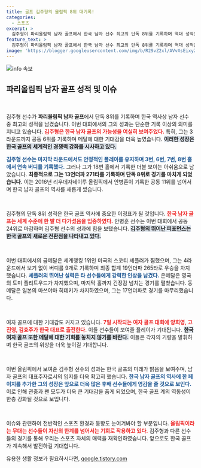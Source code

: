 ```yaml
---
title: 골프 김주형의 올림픽 8위 대기록!
categories:
  - 스포츠
excerpt: >
  김주형이 파리올림픽 남자 골프에서 한국 남자 선수 최고의 단독 8위를 기록하며 역대 성적을 새로 썼습니다! 마지막 홀에서의 아쉬움에도 불구하고 세계랭킹 1위 스코티 셰플러의 금메달 획득 소식과 함께, 여자 골프 출전 선수들도 주목받고 있습니다.
feature_text: >
  김주형이 파리올림픽 남자 골프에서 한국 남자 선수 최고의 단독 8위를 기록하며 역대 성적을 새로 썼습니다! 마지막 홀에서의 아쉬움에도 불구하고 세계랭킹 1위 스코티 셰플러의 금메달 획득 소식과 함께, 여자 골프 출전 선수들도 주목받고 있습니다.
image: 'https://blogger.googleusercontent.com/img/b/R29vZ2xl/AVvXsEixyZcFfHzMRdzZMjFBmAUKJYCLCGyLL1o632UiGVXcaFdKo_bkvkuCioo0uUKlGfBVcT3P84aROyZIXSBEx3Aw5nCQ3pTgDom1WDC4m8eifvWiAmWEEVb4x6G_l8C0QH225ldMjyaFvpxGEBGNO37VmDTDMHGhJPq73UglMfDca1-0aw/s1600/blogspot.png'
---
```


<p><img src="https://blogger.googleusercontent.com/img/b/R29vZ2xl/AVvXsEixyZcFfHzMRdzZMjFBmAUKJYCLCGyLL1o632UiGVXcaFdKo_bkvkuCioo0uUKlGfBVcT3P84aROyZIXSBEx3Aw5nCQ3pTgDom1WDC4m8eifvWiAmWEEVb4x6G_l8C0QH225ldMjyaFvpxGEBGNO37VmDTDMHGhJPq73UglMfDca1-0aw/s1600/blogspot.png" alt="info 속보" /></p>

<h2 data-ke-size="size26">파리올림픽 남자 골프 성적 및 이슈</h2>

<p data-ke-size="size16">&nbsp;</p>

<p>김주형 선수가 <b>파리올림픽 남자 골프</b>에서 단독 8위를 기록하며 한국 역사상 남자 선수 중 최고의 성적을 남겼습니다. 이번 대회에서의 그의 성과는 단순한 기록 이상의 의미를 지니고 있습니다. <b><span style="color: #ee2323;">김주형은 한국 남자 골프의 가능성을 여실히 보여주었다.</span></b> 특히, 그는 3라운드까지 공동 6위를 기록하며 메달에 대한 기대감을 더욱 높였습니다. <b><span style="background-color: #21538527;">이러한 성장은 한국 골프의 세계적인 경쟁력 강화를 시사하고 있다.</span></b></p>

<p><b><span style="color: #1a5490;">김주형 선수는 마지막 라운드에서도 안정적인 플레이를 유지하며 3번, 6번, 7번, 8번 홀에서 연속 버디를 기록했다.</span></b> 그러나 그가 18번 홀에서 기록한 더블 보이는 아쉬움으로 남았습니다. <b>최종적으로 그는 13언더파 271타를 기록하며 단독 8위로 경기를 마치게 되었습니다.</b> 이는 2016년 리우데자네이루 올림픽에서 안병훈이 기록한 공동 11위를 넘어서며 한국 남자 골프의 역사를 새롭게 썼습니다.</p>

<p data-ke-size="size16">&nbsp;</p>

<p>김주형의 단독 8위 성적은 한국 골프 역사에 중요한 이정표가 될 것입니다. <b><span style="color: #ee2323;">한국 남자 골프는 세계 수준에 한 발 더 다가섰음을 입증하였다.</span></b> 안병훈 선수는 이번 대회에서 공동 24위로 마감하며 김주형 선수의 성과에 힘을 보탰습니다. <b><span style="background-color: #21538527;">김주형의 뛰어난 퍼포먼스는 한국 골프의 새로운 전환점을 나타내고 있다.</span></b></p>

<p data-ke-size="size16">&nbsp;</p>

<p>이번 대회에서의 금메달은 세계랭킹 1위인 미국의 스코티 셰플러가 찜했으며, 그는 4라운드에서 보기 없이 버디를 9개로 기록하며 최종 합계 19언더파 265타로 우승을 차지했습니다. <b><span style="color: #1a5490;">셰플러의 뛰어난 실력은 타 선수들에게 강력한 인상을 남겼다.</span></b> 은메달은 영국의 토미 플리트우드가 차지했으며, 마지막 홀까지 긴장감 넘치는 경기를 펼쳤습니다. 동메달은 일본의 마쓰야마 히데키가 차지하였으며, 그는 17언더파로 경기를 마무리했습니다.</p>

<p data-ke-size="size16">&nbsp;</p>

<p>여자 골프에 대한 기대감도 커지고 있습니다. <b><span style="color: #ee2323;">7일 시작되는 여자 골프 대회에 양희영, 고진영, 김효주가 한국 대표로 출전한다.</span></b> 이들 선수들이 보여줄 플레이가 기대됩니다. <b><span style="background-color: #21538527;">한국 여자 골프 또한 메달에 대한 기회를 놓치지 않기를 바란다.</span></b> 이들은 각자의 기량을 발휘하며 한국 골프의 위상을 더욱 높이길 기대합니다.</p>

<p data-ke-size="size16">&nbsp;</p>

<p>이번 올림픽에서 보여준 김주형 선수의 성과는 한국 골프의 미래가 밝음을 보여주며, 남자 골프의 대표주자로서의 입지를 더욱 확고히 했습니다. <b><span style="color: #1a5490;">한국 남자 골프의 역사에 한 페이지를 추가한 그의 성장은 앞으로 더욱 많은 후배 선수들에게 영감을 줄 것으로 보인다.</span></b> 이로 인해 관중과 팬 모두가 더욱 큰 기대감을 품게 되었으며, 한국 골프 계의 역동성이 한층 강화될 것으로 보입니다.</p>

<p data-ke-size="size16">&nbsp;</p>

<p>이슈와 관련하여 전반적인 스포츠 환경과 동향도 눈여겨봐야 할 부분입니다. <b><span style="color: #ee2323;">올림픽이라는 무대는 선수들이 자신의 한계를 넘어서는 기회로 작용하고 있다.</span></b> 김주형과 다른 선수들의 경기를 통해 우리는 스포츠 자체의 매력을 재확인하였습니다. 앞으로도 한국 골프가 계속해서 발전하길 기대합니다.</p>
유용한 생활 정보가 필요하시다면, <a href="https://qoogle.tistory.com" rel="dofollow">qoogle.tistory.com</a>


